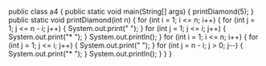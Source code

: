 public class a4 {
    public static void main(String[] args) {
        printDiamond(5);
    }
    public static void printDiamond(int n) {
        for (int i = 1; i <= n; i++) {
            for (int j = 1; j <= n - i; j++) {
                System.out.print(" ");
            }
            for (int j = 1; j <= i; j++) {
                System.out.print("* ");
            }
            System.out.println();
        }
        for (int i = 1; i <= n; i++) {
            for (int j = 1; j <= i; j++) {
                System.out.print(" ");
            }
            for (int j = n - i; j > 0; j--) {
                System.out.print("* ");
            }
            System.out.println();
        }
    }
}

